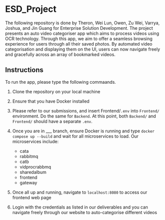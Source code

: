 # ESD_Project

The following repository is done by Theron, Wei Lun, Owen, Zu Wei, Varrya, Joshua, and Jin Guang for Enterprise Solution Development. The project presents an auto video categoriser app which aims to process videos using OCR technology. Through this app, we aim to offer a seamless browsing experience for users through all their saved photos. By automated video categorisation and displaying them on the UI, users can now navigate freely and gracefully across an array of bookmarked videos. 

## Instructions 

To run the app, please type the following commaands. 

1. Clone the repository on your local machine
2. Ensure that you have Docker installed
3. Please refer to our submissions, and insert Frontend/`.env` into `Frontend/` environment. Do the same for `Backend`. At this point, both `Backend/` and `Frontend/` should have a separate `.env`. 
4. Once you are in ___ branch, ensure Docker is running and type `docker compose up --build` and wait for all microservices to load. Our microservices include:
   - cata
   - rabbitmq
   - catb
   - vidprocrabbmq
   - sharedalbum
   - frontend
   - gateway

5. Once all up and running, navigate to `localhost:8080` to access our frontend web page
6. Login with the credentials as listed in our deliverables and you can navigate freely through our website to auto-categorise different videos
